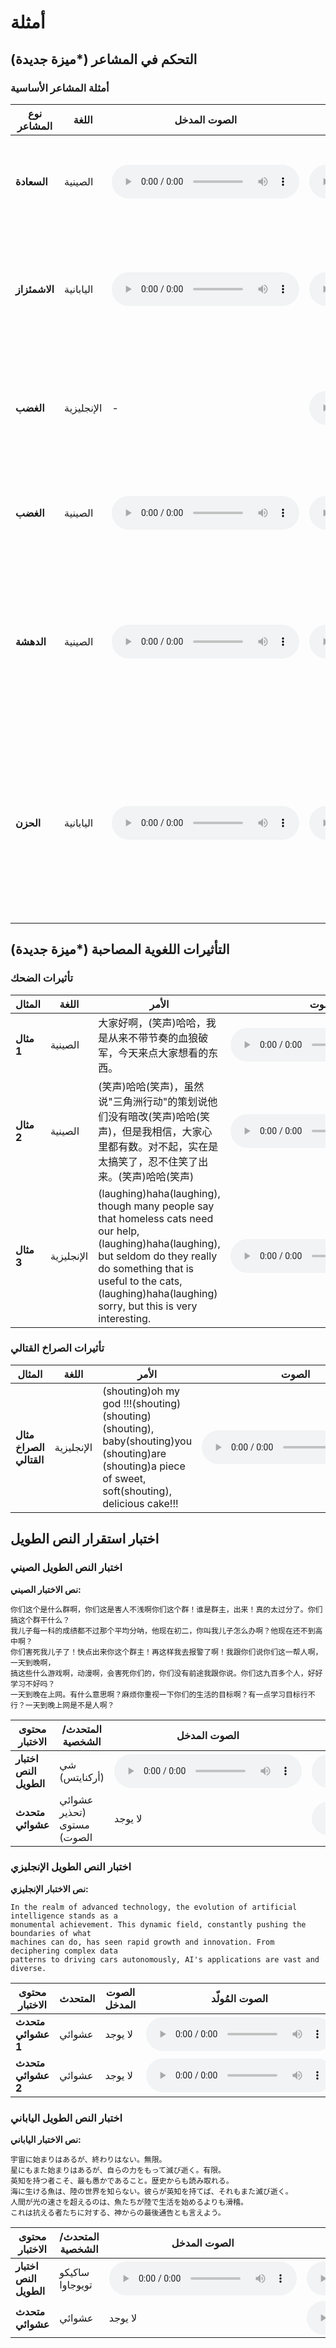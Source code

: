 # أمثلة

## التحكم في المشاعر (*ميزة جديدة)

### أمثلة المشاعر الأساسية

| نوع المشاعر | اللغة | الصوت المدخل | الصوت المُولّد | الأمر |
|-------------|--------|-------------|---------------|-------|
| **السعادة** | الصينية | <audio controls preload="auto" src="https://demo-r2.speech.fish.audio/s1-20250920/zh/happy_refer.wav" /> | <audio controls preload="auto" src="https://demo-r2.speech.fish.audio/s1-20250920/zh/happy.wav" /> | (happy)嘿嘿...博士，悄悄告诉你一件事——我重新开始练小提琴了。 |
| **الاشمئزاز** | اليابانية | <audio controls preload="auto" src="https://demo-r2.speech.fish.audio/s1-20250920/ja/ref.wav" /> | <audio controls preload="auto" src="https://demo-r2.speech.fish.audio/s1-20250920/ja/disgusted.wav" /> | (digusted)あなたは、本当に気持ち悪い、嫌い…(disgusted)それでも、慰めを求めますの？ |
| **الغضب** | الإنجليزية | - | <audio controls preload="auto" src="https://demo-r2.speech.fish.audio/s1-20250920/en/angry.wav" /> | (angry)I want you to go out immediately! I don't want to see you again, or I will try to kill you! |
| **الغضب** | الصينية | <audio controls preload="auto" src="https://demo-r2.speech.fish.audio/s1-20250920/zh/作战中4.wav" /> | <audio controls preload="auto" src="https://demo-r2.speech.fish.audio/s1-20250920/zh/angry.wav" /> | (angry)我让你快滚，你是耳聋吗？！...(angry)信不信我揍你！ |
| **الدهشة** | الصينية | <audio controls preload="auto" src="https://demo-r2.speech.fish.audio/s1-20250920/zh/ref1.wav" /> | <audio controls preload="auto" src="https://demo-r2.speech.fish.audio/s1-20250920/zh/surprised.wav" /> | (surprised)今天你过生日？既然这样的话，我就勉为其难祝你生日快乐吧。(surprised)要不要看看你的桌子底下？ |
| **الحزن** | اليابانية | <audio controls preload="auto" src="https://demo-r2.speech.fish.audio/s1-20250920/ja/ref2.wav" /> | <audio controls preload="auto" src="https://demo-r2.speech.fish.audio/s1-20250920/ja/sad.wav" /> | (sad)他の小隊長と比べて、私はまだ多くのことを学ばなくてはなりません......(sad)皆さんのペースに追いつけるよう精一杯努力いたしますわ。 |

## التأثيرات اللغوية المصاحبة (*ميزة جديدة)

### تأثيرات الضحك

| المثال | اللغة | الأمر | الصوت |
|--------|--------|-------|--------|
| **مثال 1** | الصينية | 大家好啊，(笑声)哈哈，我是从来不带节奏的血狼破军，今天来点大家想看的东西。 | <audio controls preload="auto" src="https://demo-r2.speech.fish.audio/s1-20250920/zh/laugh1.wav" /> |
| **مثال 2** | الصينية | (笑声)哈哈(笑声)，虽然说"三角洲行动"的策划说他们没有暗改(笑声)哈哈(笑声)，但是我相信，大家心里都有数。对不起，实在是太搞笑了，忍不住笑了出来。(笑声)哈哈(笑声) | <audio controls preload="auto" src="https://demo-r2.speech.fish.audio/s1-20250920/zh/laugh2.wav" /> |
| **مثال 3** | الإنجليزية | (laughing)haha(laughing), though many people say that homeless cats need our help, (laughing)haha(laughing), but seldom do they really do something that is useful to the cats, (laughing)haha(laughing) sorry, but this is very interesting. | <audio controls preload="auto" src="https://demo-r2.speech.fish.audio/s1-20250920/en/laugh.wav" /> |

### تأثيرات الصراخ القتالي

| المثال | اللغة | الأمر | الصوت |
|--------|--------|-------|--------|
| **مثال الصراخ القتالي** | الإنجليزية | (shouting)oh my god !!!(shouting)(shouting)(shouting), baby(shouting)you (shouting)are (shouting)a piece of sweet, soft(shouting), delicious cake!!! | <audio controls preload="auto" src="https://demo-r2.speech.fish.audio/s1-20250920/en/shout.wav" /> |

## اختبار استقرار النص الطويل

### اختبار النص الطويل الصيني

**نص الاختبار الصيني:**
```
你们这个是什么群啊，你们这是害人不浅啊你们这个群！谁是群主，出来！真的太过分了。你们搞这个群干什么？
我儿子每一科的成绩都不过那个平均分呐，他现在初二，你叫我儿子怎么办啊？他现在还不到高中啊？
你们害死我儿子了！快点出来你这个群主！再这样我去报警了啊！我跟你们说你们这一帮人啊，一天到晚啊，
搞这些什么游戏啊，动漫啊，会害死你们的，你们没有前途我跟你说。你们这九百多个人，好好学习不好吗？
一天到晚在上网。有什么意思啊？麻烦你重视一下你们的生活的目标啊？有一点学习目标行不行？一天到晚上网是不是人啊？
```

| محتوى الاختبار | المتحدث/الشخصية | الصوت المدخل | الصوت المُولّد |
|----------------|------------------|-------------|---------------|
| **اختبار النص الطويل** | شي (أركنايتس) | <audio controls preload="auto" src="https://demo-r2.speech.fish.audio/s1-20250920/zh/ref1.wav" /> | <audio controls preload="auto" src="https://demo-r2.speech.fish.audio/s1-20250920/zh/audio.wav" /> |
| **متحدث عشوائي** | عشوائي (تحذير مستوى الصوت) | لا يوجد | <audio controls preload="auto" src="https://demo-r2.speech.fish.audio/s1-20250920/zh/audio2.wav" /> |

### اختبار النص الطويل الإنجليزي

**نص الاختبار الإنجليزي:**
```
In the realm of advanced technology, the evolution of artificial intelligence stands as a 
monumental achievement. This dynamic field, constantly pushing the boundaries of what 
machines can do, has seen rapid growth and innovation. From deciphering complex data 
patterns to driving cars autonomously, AI's applications are vast and diverse.
```

| محتوى الاختبار | المتحدث | الصوت المدخل | الصوت المُولّد |
|----------------|----------|-------------|---------------|
| **متحدث عشوائي 1** | عشوائي | لا يوجد | <audio controls preload="auto" src="https://demo-r2.speech.fish.audio/s1-20250920/en/audio.wav" /> |
| **متحدث عشوائي 2** | عشوائي | لا يوجد | <audio controls preload="auto" src="https://demo-r2.speech.fish.audio/s1-20250920/en/audio2.wav" /> |

### اختبار النص الطويل الياباني

**نص الاختبار الياباني:**
```
宇宙に始まりはあるが、終わりはない。無限。
星にもまた始まりはあるが、自らの力をもって滅び逝く。有限。
英知を持つ者こそ、最も愚かであること。歴史からも読み取れる。
海に生ける魚は、陸の世界を知らない。彼らが英知を持てば、それもまた滅び逝く。
人間が光の速さを超えるのは、魚たちが陸で生活を始めるよりも滑稽。
これは抗える者たちに対する、神からの最後通告とも言えよう。
```

| محتوى الاختبار | المتحدث/الشخصية | الصوت المدخل | الصوت المُولّد |
|----------------|------------------|-------------|---------------|
| **اختبار النص الطويل** | ساكيكو تويوجاوا | <audio controls preload="auto" src="https://demo-r2.speech.fish.audio/s1-20250920/ja/ref.wav" /> | <audio controls preload="auto" src="https://demo-r2.speech.fish.audio/s1-20250920/ja/audio.wav" /> |
| **متحدث عشوائي** | عشوائي | لا يوجد | <audio controls preload="auto" src="https://demo-r2.speech.fish.audio/s1-20250920/ja/audio2.wav" /> |